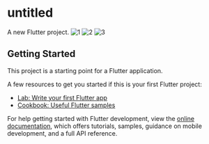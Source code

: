 # untitled

A new Flutter project.
![1](https://user-images.githubusercontent.com/81465934/197908098-cab5faa5-59bf-4ef4-af62-bcaa9a00d4fd.JPG)
![2](https://user-images.githubusercontent.com/81465934/197908111-6aa969d8-8c6a-4690-b5fe-4c4a4434f79b.JPG)
![3](https://user-images.githubusercontent.com/81465934/197908123-b9f0afe7-848c-4d12-8c20-daba4b8eb222.JPG)

## Getting Started

This project is a starting point for a Flutter application.

A few resources to get you started if this is your first Flutter project:

- [Lab: Write your first Flutter app](https://docs.flutter.dev/get-started/codelab)
- [Cookbook: Useful Flutter samples](https://docs.flutter.dev/cookbook)

For help getting started with Flutter development, view the
[online documentation](https://docs.flutter.dev/), which offers tutorials,
samples, guidance on mobile development, and a full API reference.
